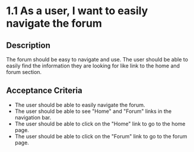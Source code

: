 # 1.1 As a user, I want to easily navigate the forum

## Description
The forum should be easy to navigate and use. The user should be able to easily find the information they are looking 
for like link to the home and forum section.

## Acceptance Criteria
- The user should be able to easily navigate the forum.
- The user should be able to see "Home" and "Forum" links in the navigation bar.
- The user should be able to click on the "Home" link to go to the home page.
- The user should be able to click on the "Forum" link to go to the forum page.
